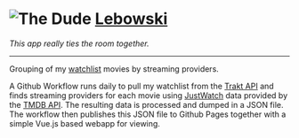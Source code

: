 # ![The Dude](https://shanesmith.github.io/lebowski/assets/the_dude.png) [Lebowski](https://shanesmith.github.io/lebowski)

_This app really ties the room together._

<hr>

Grouping of my [watchlist][1] movies by streaming providers. 

A Github Workflow runs daily to pull my watchlist from the [Trakt API][2] and
finds streaming providers for each movie using [JustWatch][4] data provided by
the [TMDB API][3]. The resulting data is processed and dumped in a JSON file.
The workflow then publishes this JSON file to Github Pages together with a
simple Vue.js based webapp for viewing.

[1]: https://trakt.tv/users/shanesmith/watchlist?display=movie&sort=added,asc
[2]: https://trakt.docs.apiary.io/#reference/users/watchlist
[3]: https://developer.themoviedb.org/reference/movie-watch-providers
[4]: https://www.justwatch.com


